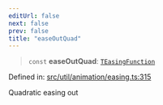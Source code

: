 ```yaml
---
editUrl: false
next: false
prev: false
title: "easeOutQuad"
---
```


> `const` **easeOutQuad**: [`TEasingFunction`](/api/fabric/namespaces/util/type-aliases/teasingfunction/)

Defined in: [src/util/animation/easing.ts:315](https://github.com/fabricjs/fabric.js/blob/fea1b29b7495d9634e300bd4bfa43de097745805/src/util/animation/easing.ts#L315)

Quadratic easing out
